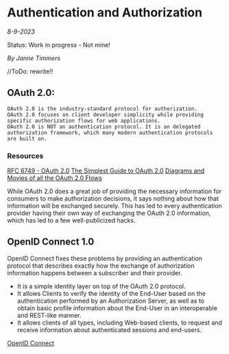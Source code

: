 # Authentication and Authorization
*8-9-2023*

Status: Work in progress - Not mine!

*By Janne Timmers*

//ToDo: rewrite!!

## OAuth 2.0:

    OAuth 2.0 is the industry-standard protocol for authorization. 
    OAuth 2.0 focuses on client developer simplicity while providing specific authorization flows for web applications. 
    OAuth 2.0 is NOT an authentication protocol. It is an delegated authorization framework, which many modern authentication protocols are built on.

### Resources

[RFC 6749 - OAuth 2.0](https://datatracker.ietf.org/doc/html/rfc6749)
[The Simplest Guide to OAuth 2.0](https://darutk.medium.com/the-simplest-guide-to-oauth-2-0-8c71bd9a15bb)
[Diagrams and Movies of all the OAuth 2.0 Flows](https://darutk.medium.com/diagrams-and-movies-of-all-the-oauth-2-0-flows-194f3c3ade85)


While OAuth 2.0 does a great job of providing the necessary information for consumers to make authorization decisions, it says nothing about how that information will be exchanged securely. 
This has led to every authentication provider having their own way of exchanging the OAuth 2.0 information, which has led to a few well-publicized hacks. 




## OpenID Connect 1.0

OpenID Connect fixes these problems by providing an authentication protocol that describes exactly how the exchange of authorization information happens between a subscriber and their provider.

- It is a simple identity layer on top of the OAuth 2.0 protocol.
- It allows Clients to verify the identity of the End-User based on the authentication performed by an Authorization Server, as well as to obtain basic profile information about the End-User in an interoperable and REST-like manner.
- It allows clients of all types, including Web-based clients, to request and receive information about authenticated sessions and end-users. 

[OpenID Connect](https://openid.net/connect/)


